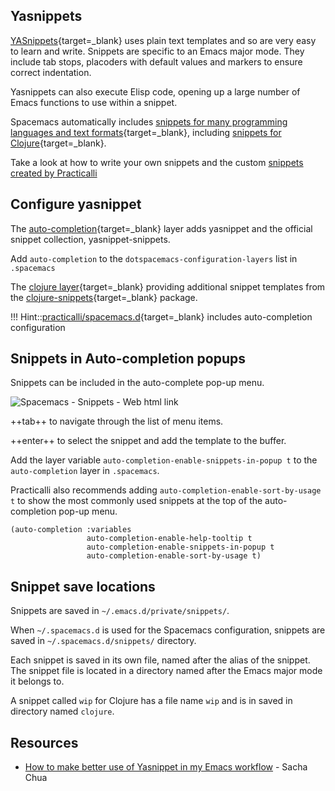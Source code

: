 ## Yasnippets

[YASnippets](https://github.com/joaotavora/yasnippet/blob/master/doc/index.org){target=_blank} uses plain text templates and so are very easy to learn and write.  Snippets are specific to an Emacs major mode.  They include tab stops, placoders with default values and markers to ensure correct indentation.

Yasnippets can also execute Elisp code, opening up a large number of Emacs functions to use within a snippet.

Spacemacs automatically includes [snippets for many programming languages and text formats](https://github.com/AndreaCrotti/yasnippet-snippets){target=_blank}, including [snippets for Clojure](https://github.com/AndreaCrotti/yasnippet-snippets/tree/master/snippets/clojure-mode){target=_blank}.

Take a look at how to write your own snippets and the custom [snippets created by Practicalli](practicalli-snippets.md)

## Configure yasnippet

The [auto-completion](https://develop.spacemacs.org/layers/+completion/auto-completion/README.html){target=_blank} layer adds yasnippet and the official snippet collection, yasnippet-snippets.

Add `auto-completion` to the `dotspacemacs-configuration-layers` list in `.spacemacs`

The [clojure layer](https://develop.spacemacs.org/layers/+lang/clojure/README.html){target=_blank} providing additional snippet templates from the [clojure-snippets](https://github.com/mpenet/clojure-snippets){target=_blank} package.

!!! Hint::[practicalli/spacemacs.d](https://github.com/practicalli/spacemacs.d){target=_blank} includes auto-completion configuration


## Snippets in Auto-completion popups

Snippets can be included in the auto-complete pop-up menu.

![Spacemacs - Snippets - Web html link](https://raw.githubusercontent.com/practicalli/graphic-design/live/editors/spacemacs/screenshots/spacemacs-auto-completion-snippets-html-link.png)

++tab++ to navigate through the list of menu items.

++enter++ to select the snippet and add the template to the buffer.

Add the layer variable `auto-completion-enable-snippets-in-popup t` to the `auto-completion` layer in `.spacemacs`.

Practicalli also recommends adding `auto-completion-enable-sort-by-usage t` to show the most commonly used snippets at the top of the auto-completion pop-up menu.

```elisp
(auto-completion :variables
                 auto-completion-enable-help-tooltip t
                 auto-completion-enable-snippets-in-popup t
                 auto-completion-enable-sort-by-usage t)
```


## Snippet save locations

Snippets are saved in `~/.emacs.d/private/snippets/`.

When `~/.spacemacs.d` is used for the Spacemacs configuration, snippets are saved in `~/.spacemacs.d/snippets/` directory.

Each snippet is saved in its own file, named after the alias of the snippet.  The snippet file is located in a directory named after the Emacs major mode it belongs to.

A snippet called `wip` for Clojure has a file name `wip` and is in saved in directory named `clojure`.


## Resources

* [How to make better use of Yasnippet in my Emacs workflow](http://sachachua.com/blog/2015/01/thinking-make-better-use-yasnippet-emacs-workflow/) - Sacha Chua

